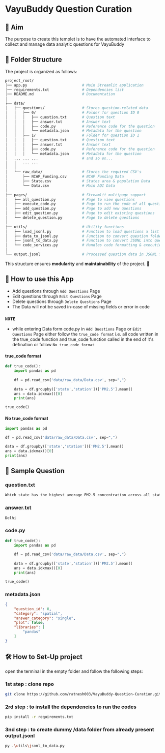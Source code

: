 # VayuBuddy Question Curation

## 🎯 Aim
The purpose to create this templet is to have the automated interface to collect and manage data analytic questions for VayuBuddy

## 📂 Folder Structure

The project is organized as follows:

```bash
project_root/
│── app.py                         # Main Streamlit application
│── requirements.txt               # Dependencies list
│── README.md                      # Documentation
│
├── data/
│   ├── questions/                 # Stores question-related data
│   │   ├── 0/                     # Folder for question ID 0
│   │   │   ├── question.txt       # Question text
│   │   │   ├── answer.txt         # Answer text
│   │   │   ├── code.py            # Reference code for the question
│   │   │   └── metadata.json      # Metadata for the question
│   │   ├── 1/                     # Folder for question ID 1
│   │   │   ├── question.txt       # Question text
│   │   │   ├── answer.txt         # Answer text
│   │   │   ├── code.py            # Reference code for the question
│   │   │   └── metadata.json      # Metadata for the question
│   ... ... ...                    # and so on...
│   │   ... ...
│   │
│   └── raw_data/                  # Stores the required CSV's
│       ├── NCAP_Funding.csv       # NCAP Funding Data
│       ├── State.csv              # States area & population Data
│       └── Data.csv               # Main AQI Data
│
├── pages/                         # Streamlit multipage support
│   ├── all_question.py            # Page to view questions
│   ├── execute_code.py            # Page to run the code of all questions
│   ├── add_question.py            # Page to add new questions
│   ├── edit_question.py           # Page to edit existing questions
│   └── delete_question.py         # Page to delete questions
│
├── utils/                         # Utility functions
│   ├── load_jsonl.py              # Function to load questions a list
│   ├── data_to_jsonl.py           # Function to convert question folders into JSONL 
│   ├── jsonl_to_data.py           # Function to convert JSONL into question folders 
│   └── code_services.py           # Handles code formatting & execution
│
└── output.jsonl                   # Processed question data in JSONL format
```

This structure ensures **modularity** and **maintainability** of the project. 🚀


## 📜 How to use this App

- Add questions through ```Add Questions``` Page
- Edit questions through ```Edit Questions``` Page
- Delete questions through ```Delete Questions``` Page
- The Data will not be saved in-case of missing fields or error in code

### ```NOTE```
- while entering Data form code.py in ```Add Questions``` Page or ```Edit Questions``` Page either follow the ```true_code format``` i.e. all code written in the true_code function and true_code function called in the end of it's defination or follow ```No true_code format```

#### true_code format
```python
def true_code():
    import pandas as pd
    
    df = pd.read_csv('data/raw_data/Data.csv', sep=",")
    
    data = df.groupby(['state','station'])['PM2.5'].mean()
    ans = data.idxmax()[0]
    print(ans)

true_code()
```

#### No true_code format
```python
import pandas as pd

df = pd.read_csv('data/raw_data/Data.csv', sep=",")

data = df.groupby(['state','station'])['PM2.5'].mean()
ans = data.idxmax()[0]
print(ans)
```

## 🧩 Sample Question

### question.txt
```bash
Which state has the highest average PM2.5 concentration across all stations?
```

### answer.txt
```bash
Delhi
```

### code.py
```python
def true_code():
    import pandas as pd
    
    df = pd.read_csv('data/raw_data/Data.csv', sep=",")
    
    data = df.groupby(['state','station'])['PM2.5'].mean()
    ans = data.idxmax()[0]
    print(ans)

true_code()
```

### metadata.json
```json
{
    "question_id": 0,
    "category": "spatial",
    "answer_category": "single",
    "plot": false,
    "libraries": [
        "pandas"
    ]
}
```


## 🛠️ How to Set-Up project

open the terminal in the empty folder and follow the following steps:

### 1st step : clone repo
```bash
git clone https://github.com/ratnesh003/VayuBuddy-Question-Curation.git .
```

### 2rd step : to install the dependencies to run the codes
```bash
pip install -r requirements.txt
```

### 3nd step : to create dummy /data folder from already present output.jsonl
```bash
py .\utils\jsonl_to_data.py 
```